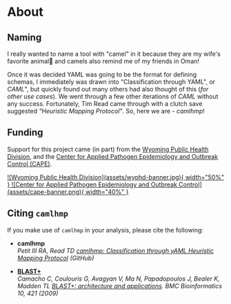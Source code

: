 # About

## Naming

I really wanted to name a tool with "camel" in it because they are my wife's favorite animal🐪
and camels also remind me of my friends in Oman!

Once it was decided YAML was going to be the format for defining schemas, I immediately was
drawn into "Classification through YAML", or _CAML_", but quickly found out many others had
also thought of this (_for other use cases_). We went through a few other iterations of
_CAML_ without any success. Fortunately, Tim Read came through with a clutch save suggested
_"Heuristic Mapping Protocol"_. So, here we are - _camlhmp_!

## Funding

Support for this project came (in part) from the [Wyoming Public Health Division](https://health.wyo.gov/publichealth/), and
the [Center for Applied Pathogen Epidemiology and Outbreak Control (CAPE)](https://www.linkedin.com/company/center-for-applied-pathogen-epidemiology-and-outbreak-control/).

<a href="https://health.wyo.gov/publichealth/">
![Wyoming Public Health Division](assets/wyphd-banner.jpg){ width="50%" }
</a>
<a href="https://www.linkedin.com/company/center-for-applied-pathogen-epidemiology-and-outbreak-control/">
![Center for Applied 
Pathogen Epidemiology and Outbreak Control](assets/cape-banner.png){ width="40%" }
</a>

## Citing `camlhmp`

If you make use of `camlhmp` in your analysis, please cite the following:

- __camlhmp__  
_Petit III RA, Read TD [camlhmp: Classification through yAML Heuristic Mapping Protocol](https://github.com/rpetit3/camlhmp) (GitHub)_  

- __[BLAST+](https://blast.ncbi.nlm.nih.gov/Blast.cgi)__  
_Camacho C, Coulouris G, Avagyan V, Ma N, Papadopoulos J, Bealer K, Madden TL [BLAST+: architecture and applications](http://dx.doi.org/10.1186/1471-2105-10-421). BMC Bioinformatics 10, 421 (2009)_  
